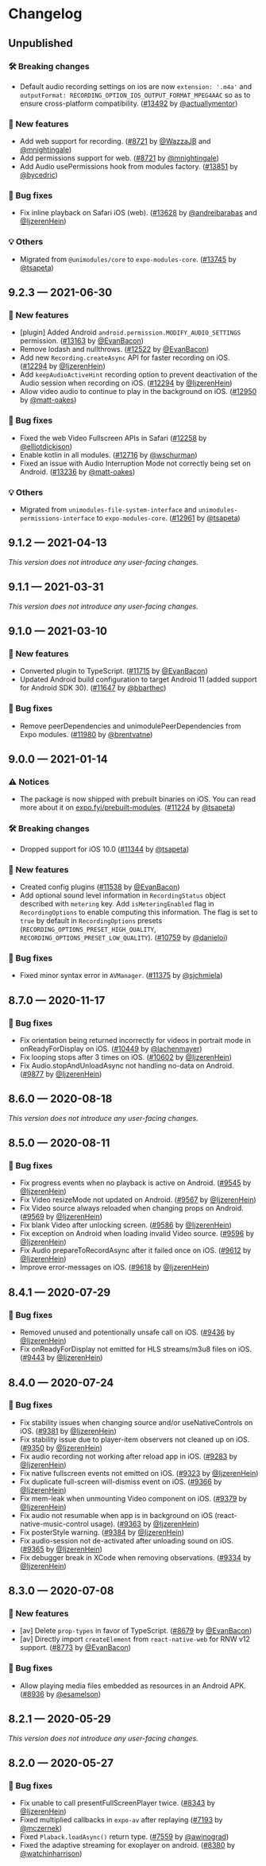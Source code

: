 # Changelog

## Unpublished

### 🛠 Breaking changes

- Default audio recording settings on ios are now `extension: '.m4a'` and `outputFormat: RECORDING_OPTION_IOS_OUTPUT_FORMAT_MPEG4AAC` so as to ensure cross-platform compatibility. ([#13492](https://github.com/expo/expo/pull/13492) by [@actuallymentor](https://github.com/actuallymentor))

### 🎉 New features

- Add web support for recording. ([#8721](https://github.com/expo/expo/pull/8721) by [@WazzaJB](https://github.com/WazzaJB) and [@mnightingale](https://github.com/mnightingale))
- Add permissions support for web. ([#8721](https://github.com/expo/expo/pull/8721) by [@mnightingale](https://github.com/mnightingale))
- Add Audio usePermissions hook from modules factory. ([#13851](https://github.com/expo/expo/pull/13851) by [@bycedric](https://github.com/bycedric))

### 🐛 Bug fixes

- Fix inline playback on Safari iOS (web). ([#13628](https://github.com/expo/expo/pull/13628) by [@andreibarabas](https://github.com/andreibarabas) and [@IjzerenHein](https://github.com/IjzerenHein))

### 💡 Others

- Migrated from `@unimodules/core` to `expo-modules-core`. ([#13745](https://github.com/expo/expo/pull/13745) by [@tsapeta](https://github.com/tsapeta))

## 9.2.3 — 2021-06-30

### 🎉 New features

- [plugin] Added Android `android.permission.MODIFY_AUDIO_SETTINGS` permission. ([#13163](https://github.com/expo/expo/pull/13163) by [@EvanBacon](https://github.com/EvanBacon))
- Remove lodash and nullthrows. ([#12522](https://github.com/expo/expo/pull/12522) by [@EvanBacon](https://github.com/EvanBacon))
- Add new `Recording.createAsync` API for faster recording on iOS. ([#12294](https://github.com/expo/expo/pull/12294) by [@IjzerenHein](https://github.com/IjzerenHein))
- Add `keepAudioActiveHint` recording option to prevent deactivation of the Audio session when recording on iOS. ([#12294](https://github.com/expo/expo/pull/12294) by [@IjzerenHein](https://github.com/IjzerenHein))
- Allow video audio to continue to play in the background on iOS. ([#12950](https://github.com/expo/expo/pull/12950) by [@matt-oakes](https://github.com/matt-oakes))

### 🐛 Bug fixes

- Fixed the web Video Fullscreen APIs in Safari ([#12258](https://github.com/expo/expo/pull/12258) by [@elliotdickison](https://github.com/elliotdickison))
- Enable kotlin in all modules. ([#12716](https://github.com/expo/expo/pull/12716) by [@wschurman](https://github.com/wschurman))
- Fixed an issue with Audio Interruption Mode not correctly being set on Android. ([#13236](https://github.com/expo/expo/pull/13236) by [@matt-oakes](https://github.com/matt-oakes))

### 💡 Others

- Migrated from `unimodules-file-system-interface` and `unimodules-permissions-interface` to `expo-modules-core`. ([#12961](https://github.com/expo/expo/pull/12961) by [@tsapeta](https://github.com/tsapeta))

## 9.1.2 — 2021-04-13

_This version does not introduce any user-facing changes._

## 9.1.1 — 2021-03-31

_This version does not introduce any user-facing changes._

## 9.1.0 — 2021-03-10

### 🎉 New features

- Converted plugin to TypeScript. ([#11715](https://github.com/expo/expo/pull/11715) by [@EvanBacon](https://github.com/EvanBacon))
- Updated Android build configuration to target Android 11 (added support for Android SDK 30). ([#11647](https://github.com/expo/expo/pull/11647) by [@bbarthec](https://github.com/bbarthec))

### 🐛 Bug fixes

- Remove peerDependencies and unimodulePeerDependencies from Expo modules. ([#11980](https://github.com/expo/expo/pull/11980) by [@brentvatne](https://github.com/brentvatne))

## 9.0.0 — 2021-01-14

### ⚠️ Notices

- The package is now shipped with prebuilt binaries on iOS. You can read more about it on [expo.fyi/prebuilt-modules](https://expo.fyi/prebuilt-modules). ([#11224](https://github.com/expo/expo/pull/11224) by [@tsapeta](https://github.com/tsapeta))

### 🛠 Breaking changes

- Dropped support for iOS 10.0 ([#11344](https://github.com/expo/expo/pull/11344) by [@tsapeta](https://github.com/tsapeta))

### 🎉 New features

- Created config plugins ([#11538](https://github.com/expo/expo/pull/11538) by [@EvanBacon](https://github.com/EvanBacon))
- Add optional sound level information in `RecordingStatus` object described with `metering` key. Add `isMeteringEnabled` flag in `RecordingOptions` to enable computing this information. The flag is set to `true` by default in `RecordingOptions` presets (`RECORDING_OPTIONS_PRESET_HIGH_QUALITY`, `RECORDING_OPTIONS_PRESET_LOW_QUALITY`). ([#10759](https://github.com/expo/expo/pull/10759) by [@danieloi](https://github.com/danieloi))

### 🐛 Bug fixes

- Fixed minor syntax error in `AVManager`. ([#11375](https://github.com/expo/expo/pull/11375) by [@sjchmiela](https://github.com/sjchmiela))

## 8.7.0 — 2020-11-17

### 🐛 Bug fixes

- Fix orientation being returned incorrectly for videos in portrait mode in onReadyForDisplay on iOS. ([#10449](https://github.com/expo/expo/pull/10449) by [@lachenmayer](https://github.com/lachenmayer))
- Fix looping stops after 3 times on iOS. ([#10602](https://github.com/expo/expo/pull/10602) by [@IjzerenHein](https://github.com/IjzerenHein))
- Fix Audio.stopAndUnloadAsync not handling no-data on Android. ([#9877](https://github.com/expo/expo/pull/9877) by [@IjzerenHein](https://github.com/IjzerenHein))

## 8.6.0 — 2020-08-18

_This version does not introduce any user-facing changes._

## 8.5.0 — 2020-08-11

### 🐛 Bug fixes

- Fix progress events when no playback is active on Android. ([#9545](https://github.com/expo/expo/pull/9545) by [@IjzerenHein](https://github.com/IjzerenHein))
- Fix Video resizeMode not updated on Android. ([#9567](https://github.com/expo/expo/pull/9567) by [@IjzerenHein](https://github.com/IjzerenHein))
- Fix Video source always reloaded when changing props on Android. ([#9569](https://github.com/expo/expo/pull/9569) by [@IjzerenHein](https://github.com/IjzerenHein))
- Fix blank Video after unlocking screen. ([#9586](https://github.com/expo/expo/pull/9586) by [@IjzerenHein](https://github.com/IjzerenHein))
- Fix exception on Android when loading invalid Video source. ([#9596](https://github.com/expo/expo/pull/9596) by [@IjzerenHein](https://github.com/IjzerenHein))
- Fix Audio prepareToRecordAsync after it failed once on iOS. ([#9612](https://github.com/expo/expo/pull/9612) by [@IjzerenHein](https://github.com/IjzerenHein))
- Improve error-messages on iOS. ([#9618](https://github.com/expo/expo/pull/9618) by [@IjzerenHein](https://github.com/IjzerenHein))

## 8.4.1 — 2020-07-29

### 🐛 Bug fixes

- Removed unused and potentionally unsafe call on iOS. ([#9436](https://github.com/expo/expo/pull/9436) by [@IjzerenHein](https://github.com/IjzerenHein))
- Fix onReadyForDisplay not emitted for HLS streams/m3u8 files on iOS. ([#9443](https://github.com/expo/expo/pull/9443) by [@IjzerenHein](https://github.com/IjzerenHein))

## 8.4.0 — 2020-07-24

### 🐛 Bug fixes

- Fix stability issues when changing source and/or useNativeControls on iOS. ([#9381](https://github.com/expo/expo/pull/9381) by [@IjzerenHein](https://github.com/IjzerenHein))
- Fix stability issue due to player-item observers not cleaned up on iOS. ([#9350](https://github.com/expo/expo/pull/9350) by [@IjzerenHein](https://github.com/IjzerenHein))
- Fix audio recording not working after reload app in iOS. ([#9283](https://github.com/expo/expo/pull/9283) by [@IjzerenHein](https://github.com/IjzerenHein))
- Fix native fullscreen events not emitted on iOS. ([#9323](https://github.com/expo/expo/pull/9323) by [@IjzerenHein](https://github.com/IjzerenHein))
- Fix duplicate full-screen will-dismiss event on iOS. ([#9366](https://github.com/expo/expo/pull/9366) by [@IjzerenHein](https://github.com/IjzerenHein))
- Fix mem-leak when unmounting Video component on iOS. ([#9379](https://github.com/expo/expo/pull/9379) by [@IjzerenHein](https://github.com/IjzerenHein))
- Fix audio not resumable when app is in background on iOS (react-native-music-control usage). ([#9363](https://github.com/expo/expo/pull/9363) by [@IjzerenHein](https://github.com/IjzerenHein))
- Fix posterStyle warning. ([#9384](https://github.com/expo/expo/pull/9384) by [@IjzerenHein](https://github.com/IjzerenHein))
- Fix audio-session not de-activated after unloading sound on iOS. ([#9365](https://github.com/expo/expo/pull/9365) by [@IjzerenHein](https://github.com/IjzerenHein))
- Fix debugger break in XCode when removing observations. ([#9334](https://github.com/expo/expo/pull/9334) by [@IjzerenHein](https://github.com/IjzerenHein))

## 8.3.0 — 2020-07-08

### 🎉 New features

- [av] Delete `prop-types` in favor of TypeScript. ([#8679](https://github.com/expo/expo/pull/8679) by [@EvanBacon](https://github.com/EvanBacon))
- [av] Directly import `createElement` from `react-native-web` for RNW v12 support. ([#8773](https://github.com/expo/expo/pull/8773) by [@EvanBacon](https://github.com/EvanBacon))

### 🐛 Bug fixes

- Allow playing media files embedded as resources in an Android APK. ([#8936](https://github.com/expo/expo/pull/8936) by [@esamelson](https://github.com/esamelson))

## 8.2.1 — 2020-05-29

_This version does not introduce any user-facing changes._

## 8.2.0 — 2020-05-27

### 🐛 Bug fixes

- Fix unable to call presentFullScreenPlayer twice. ([#8343](https://github.com/expo/expo/pull/8343) by [@IjzerenHein](https://github.com/IjzerenHein))
- Fixed multiplied callbacks in `expo-av` after replaying ([#7193](https://github.com/expo/expo/pull/7193) by [@mczernek](https://github.com/mczernek))
- Fixed `Plaback.loadAsync()` return type. ([#7559](https://github.com/expo/expo/pull/7559) by [@awinograd](https://github.com/awinograd))
- Fixed the adaptive streaming for exoplayer on android. ([#8380](https://github.com/expo/expo/pull/8363) by [@watchinharrison](https://github.com/watchinharrison))

